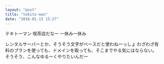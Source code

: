 ```yaml
---
layout: "post"
title: "tekito-man"
date: "2018-01-13 15:27"
---
```

テキトーマン
喫茶店だなー
一休み一休み

レンタルサーバーとか、そうそう文字がベースだと使わねーっしょ
わざわざ有料のプランを使っても、ドメインを取っても、そこまでやる気にはならない。
そうそう、こんなゆるーくやりたいんだー
